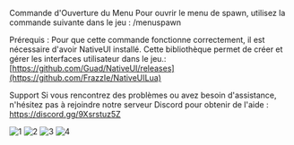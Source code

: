 Commande d'Ouverture du Menu
Pour ouvrir le menu de spawn, utilisez la commande suivante dans le jeu :
/menuspawn

Prérequis :
Pour que cette commande fonctionne correctement, il est nécessaire d'avoir NativeUI installé. Cette bibliothèque permet de créer et gérer les interfaces utilisateur dans le jeu.:
[https://github.com/Guad/NativeUI/releases](https://github.com/FrazzIe/NativeUILua)

Support
Si vous rencontrez des problèmes ou avez besoin d'assistance, n'hésitez pas à rejoindre notre serveur Discord pour obtenir de l'aide :
https://discord.gg/9Xsrstuz5Z

![1](https://github.com/sSorixX/CvC_SpawnCar/assets/172476753/5e42043a-150e-440c-b04f-e50174d6dbeb)
![2](https://github.com/sSorixX/CvC_SpawnCar/assets/172476753/04ea6cbb-c7fb-45c4-8501-dd94af08bff7)
![3](https://github.com/sSorixX/CvC_SpawnCar/assets/172476753/ddfceb67-1144-4f2a-906d-2e339c6bc3f1)
![4](https://github.com/sSorixX/CvC_SpawnCar/assets/172476753/792ce13a-cfe8-41e4-b6fb-bd018d59664b)
